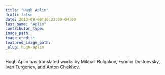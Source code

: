```yaml
---
title: "Hugh Aplin"
draft: false
date: 2013-08-08T16:23:00-04:00
last_name: "Aplin"
contributor_type:
image_path:
image_credit:
featured_image_path:
_slug: hugh-aplin
---
```


Hugh Aplin has translated works by Mikhail Bulgakov, Fyodor Dostoevsky, Ivan Turgenev, and Anton Chekhov.

